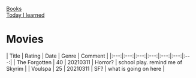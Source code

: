 <link rel="stylesheet" type="text/css" href="style.css">

[Books](index.html)<br>
[Today I learned](til.html)<br>

# Movies

| Title | Rating | Date | Genre | Comment |
|:---:|:---:|:---:|:---:|:---:|:---:|:---:|
| The Forgotten | 40 | 20210311 | Horror? | school play. remind me of Skyrim |
| Voulspa | 25 | 20210311 | SF? | what is going on here |
